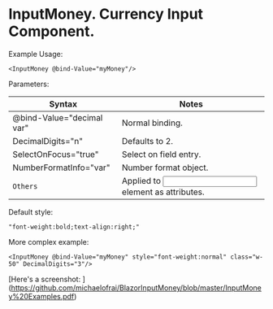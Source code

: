 # InputMoney.  Currency Input Component.

Example Usage:

`<InputMoney @bind-Value="myMoney"/>`

Parameters:

| Syntax | Notes |
| ------- | -------- |
| @bind-Value="decimal var"  | Normal binding. |
| DecimalDigits="n"      | Defaults to 2. |
| SelectOnFocus="true"    | Select on field entry. |
| NumberFormatInfo="var"  | Number format object. |
| `Others`                | Applied to <input> element as attributes. |

Default style:

`"font-weight:bold;text-align:right;" `

More complex example:

`<InputMoney @bind-Value="myMoney"
    style="font-weight:normal" class="w-50"
    DecimalDigits="3"/>`

[Here's a screenshot: ] (https://github.com/michaelofrai/BlazorInputMoney/blob/master/InputMoney%20Examples.pdf)
